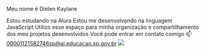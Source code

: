 Meu nome é Dielen Kaylane

Estou estudando na Alura
Estou me desenvolvendo na linguagem JavaScript
Utilizo esse espaço para minha organização e compartilhamento dos meu projetos desenvolvidos
Você pode entrar em contato comigo 📫
00001121582746sp@al.educacao.sp.gov.br
![](link)
